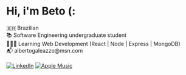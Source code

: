 # Hi, i'm Beto (:

🇧🇷 Brazilian\
📚 Software Engineering undergraduate student\
👨🏻‍💻 Learning Web Development (React | Node | Express | MongoDB)\
📬 albertogale<span>azzo@ms</span>n.com\
\
[![LinkedIn](https://img.shields.io/badge/linkedin-%230077B5.svg?style=for-the-badge&logo=linkedin&logoColor=white)](https://www.linkedin.com/in/albertogaleazzo) [![Apple Music](https://img.shields.io/badge/Apple_Music-9933CC?style=for-the-badge&logo=apple-music&logoColor=white)](https://music.apple.com/profile/albertogaleazzo)
